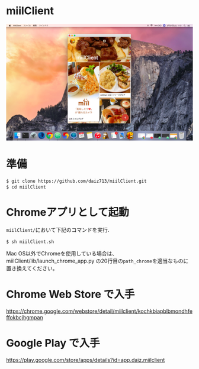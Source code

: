 miilClient
=====
![](https://raw.githubusercontent.com/daiz713/Screenshots/master/miilClient030.png)

# 準備
```
$ git clone https://github.com/daiz713/miilClient.git
$ cd miilClient
```

# Chromeアプリとして起動
`miilClient/`において下記のコマンドを実行.
```
$ sh miilClient.sh
```
Mac OS以外でChromeを使用している場合は、miilClient/lib/launch_chrome_app.py の20行目の`path_chrome`を適当なものに置き換えてください。

# Chrome Web Store で入手
https://chrome.google.com/webstore/detail/miilclient/kochkbiapblbmondhfeffokbcjhgmpan

# Google Play で入手
https://play.google.com/store/apps/details?id=app.daiz.miilclient
